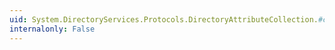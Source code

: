 ```yaml
---
uid: System.DirectoryServices.Protocols.DirectoryAttributeCollection.#ctor
internalonly: False
---
```

